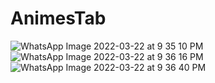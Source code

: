 # AnimesTab
![WhatsApp Image 2022-03-22 at 9 35 10 PM](https://user-images.githubusercontent.com/68091809/159628669-ef719ced-3235-4bd7-941b-044775c97dfb.jpeg)
![WhatsApp Image 2022-03-22 at 9 36 16 PM](https://user-images.githubusercontent.com/68091809/159628687-a936c609-508e-41a6-801e-ee33b7d34176.jpeg)
![WhatsApp Image 2022-03-22 at 9 36 40 PM](https://user-images.githubusercontent.com/68091809/159628700-7770773b-c485-4800-a8b4-7b4223486cab.jpeg)
